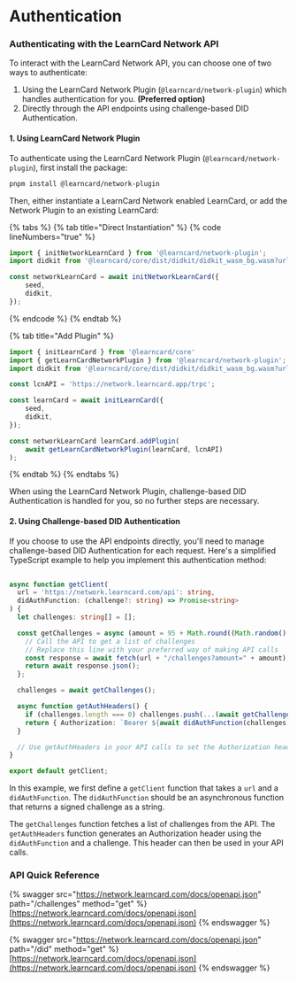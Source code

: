 # Authentication

### Authenticating with the LearnCard Network API

To interact with the LearnCard Network API, you can choose one of two ways to authenticate:

1. Using the LearnCard Network Plugin (`@learncard/network-plugin`) which handles authentication for you. **(Preferred option)**
2. Directly through the API endpoints using challenge-based DID Authentication.

#### 1. Using LearnCard Network Plugin

To authenticate using the LearnCard Network Plugin (`@learncard/network-plugin`), first install the package:

```bash
pnpm install @learncard/network-plugin
```

Then, either instantiate a LearnCard Network enabled LearnCard, or add the Network Plugin to an existing LearnCard:

{% tabs %}
{% tab title="Direct Instantiation" %}
{% code lineNumbers="true" %}
```typescript
import { initNetworkLearnCard } from '@learncard/network-plugin';
import didkit from '@learncard/core/dist/didkit/didkit_wasm_bg.wasm?url';

const networkLearnCard = await initNetworkLearnCard({
    seed,
    didkit,
});
```
{% endcode %}
{% endtab %}

{% tab title="Add Plugin" %}
```typescript
import { initLearnCard } from '@learncard/core'
import { getLearnCardNetworkPlugin } from '@learncard/network-plugin';
import didkit from '@learncard/core/dist/didkit/didkit_wasm_bg.wasm?url';

const lcnAPI = 'https://network.learncard.app/trpc';

const learnCard = await initLearnCard({
    seed,
    didkit,
});

const networkLearnCard learnCard.addPlugin(
    await getLearnCardNetworkPlugin(learnCard, lcnAPI)
);
```
{% endtab %}
{% endtabs %}

When using the LearnCard Network Plugin, challenge-based DID Authentication is handled for you, so no further steps are necessary.

#### 2. Using Challenge-based DID Authentication

If you choose to use the API endpoints directly, you'll need to manage challenge-based DID Authentication for each request. Here's a simplified TypeScript example to help you implement this authentication method:

```typescript
 
async function getClient(
  url = 'https://network.learncard.com/api': string,
  didAuthFunction: (challenge?: string) => Promise<string>
) {
  let challenges: string[] = [];

  const getChallenges = async (amount = 95 + Math.round((Math.random() - 0.5) * 5)): Promise<string[]> => {
    // Call the API to get a list of challenges
    // Replace this line with your preferred way of making API calls
    const response = await fetch(url + "/challenges?amount=" + amount);
    return await response.json();
  };

  challenges = await getChallenges();

  async function getAuthHeaders() {
    if (challenges.length === 0) challenges.push(...(await getChallenges()));
    return { Authorization: `Bearer ${await didAuthFunction(challenges.pop())}` };
  }

  // Use getAuthHeaders in your API calls to set the Authorization header
}

export default getClient;
```

In this example, we first define a `getClient` function that takes a `url` and a `didAuthFunction`. The `didAuthFunction` should be an asynchronous function that returns a signed challenge as a string.

The `getChallenges` function fetches a list of challenges from the API. The `getAuthHeaders` function generates an Authorization header using the `didAuthFunction` and a challenge. This header can then be used in your API calls.

### API Quick Reference

{% swagger src="https://network.learncard.com/docs/openapi.json" path="/challenges" method="get" %}
[https://network.learncard.com/docs/openapi.json](https://network.learncard.com/docs/openapi.json)
{% endswagger %}

{% swagger src="https://network.learncard.com/docs/openapi.json" path="/did" method="get" %}
[https://network.learncard.com/docs/openapi.json](https://network.learncard.com/docs/openapi.json)
{% endswagger %}
